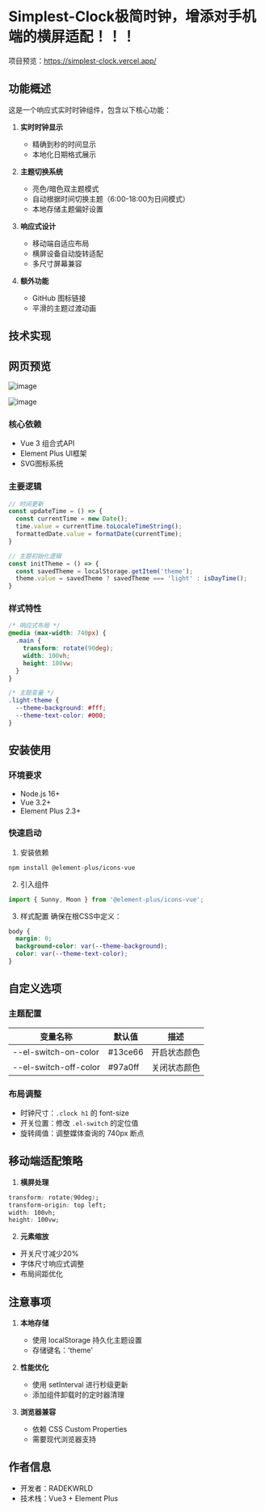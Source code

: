 # Simplest-Clock极简时钟，增添对手机端的横屏适配！！！
项目预览：https://simplest-clock.vercel.app/

## 功能概述
这是一个响应式实时时钟组件，包含以下核心功能：

1. **实时时钟显示**
   - 精确到秒的时间显示
   - 本地化日期格式展示

2. **主题切换系统**
   - 亮色/暗色双主题模式
   - 自动根据时间切换主题（6:00-18:00为日间模式）
   - 本地存储主题偏好设置

3. **响应式设计**
   - 移动端自适应布局
   - 横屏设备自动旋转适配
   - 多尺寸屏幕兼容

4. **额外功能**
   - GitHub 图标链接
   - 平滑的主题过渡动画

## 技术实现

## 网页预览

![image](https://github.com/user-attachments/assets/defe9042-0524-48ce-8b26-a34af16417ea)

![image](https://github.com/user-attachments/assets/e7a2d615-5fa4-4ab7-96db-d9b918e79006)


### 核心依赖
- Vue 3 组合式API
- Element Plus UI框架
- SVG图标系统

### 主要逻辑
```javascript
// 时间更新
const updateTime = () => {
  const currentTime = new Date();
  time.value = currentTime.toLocaleTimeString();
  formattedDate.value = formatDate(currentTime);
}

// 主题初始化逻辑
const initTheme = () => {
  const savedTheme = localStorage.getItem('theme');
  theme.value = savedTheme ? savedTheme === 'light' : isDayTime();
}
```

### 样式特性
```css
/* 响应式布局 */
@media (max-width: 740px) {
  .main {
    transform: rotate(90deg);
    width: 100vh;
    height: 100vw;
  }
}

/* 主题变量 */
.light-theme {
  --theme-background: #fff;
  --theme-text-color: #000;
}
```

## 安装使用

### 环境要求
- Node.js 16+
- Vue 3.2+
- Element Plus 2.3+

### 快速启动
1. 安装依赖
```bash
npm install @element-plus/icons-vue
```

2. 引入组件
```javascript
import { Sunny, Moon } from '@element-plus/icons-vue';
```

3. 样式配置
确保在根CSS中定义：
```css
body {
  margin: 0;
  background-color: var(--theme-background);
  color: var(--theme-text-color);
}
```

## 自定义选项

### 主题配置
| 变量名称             | 默认值       | 描述               |
|----------------------|-------------|--------------------|
| --el-switch-on-color | #13ce66     | 开启状态颜色        |
| --el-switch-off-color| #97a0ff     | 关闭状态颜色        |

### 布局调整
- 时钟尺寸：`.clock h1` 的 font-size
- 开关位置：修改 `.el-switch` 的定位值
- 旋转阈值：调整媒体查询的 740px 断点

## 移动端适配策略

1. **横屏处理**
```css
transform: rotate(90deg);
transform-origin: top left;
width: 100vh;
height: 100vw;
```

2. **元素缩放**
- 开关尺寸减少20%
- 字体尺寸响应式调整
- 布局间距优化

## 注意事项

1. **本地存储**
   - 使用 localStorage 持久化主题设置
   - 存储键名：'theme'

2. **性能优化**
   - 使用 setInterval 进行秒级更新
   - 添加组件卸载时的定时器清理

3. **浏览器兼容**
   - 依赖 CSS Custom Properties
   - 需要现代浏览器支持

## 作者信息
- 开发者：RADEKWRLD
- 技术栈：Vue3 + Element Plus
